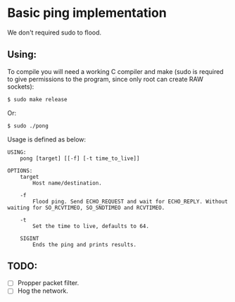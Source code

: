 # Basic ping implementation

We don't required sudo to flood.

## Using:

To compile you will need a working C compiler and make (sudo is required to give permissions to the program, since only root can create RAW sockets):

```bash
$ sudo make release
```

Or:

```bash
$ sudo ./pong
```

Usage is defined as below:

```
USING:
    pong [target] [[-f] [-t time_to_live]]

OPTIONS:
    target
        Host name/destination.

    -f
        Flood ping. Send ECHO_REQUEST and wait for ECHO_REPLY. Without waiting for SO_RCVTIMEO, SO_SNDTIMEO and RCVTIMEO.

    -t
        Set the time to live, defaults to 64.

    SIGINT
        Ends the ping and prints results.
```

## TODO:
- [ ] Propper packet filter.
- [ ] Hog the network.
